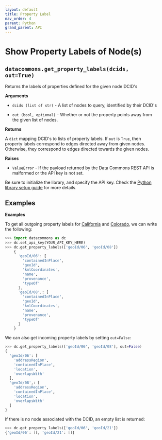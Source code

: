 ```yaml
---
layout: default
title: Property Label
nav_order: 4
parent: Python
grand_parent: API
---
```


# Show Property Labels of Node(s)

## `datacommons.get_property_labels(dcids, out=True)`

Returns the labels of properties defined for the given node DCID's

**Arguments**

*   `dcids (list of str)` - A list of nodes to query, identified by their DCID's

*   `out (bool, optional)` - Whether or not the property points away from the given list of nodes.

**Returns**

A `dict` mapping DCID's to lists of property labels. If `out` is `True`,
then property labels correspond to edges directed away from given nodes.
Otherwise, they correspond to edges directed towards the given nodes.

**Raises**

*   `ValueError` - If the payload returned by the Data Commons REST API is malformed or the API key is not set.

Be sure to initialize the library, and specify the API key. Check the [Python library setup guide](/api/python/) for more details.

## Examples

**Examples**

To get all outgoing property labels for [California](https://datacommons.org/browser/geoId/06>) and
[Colorado](https://datacommons.org/browser/geoId/08), we can write the following:

```python
>>> import datacommons as dc
>>> dc.set_api_key(YOUR_API_KEY_HERE)
>>> dc.get_property_labels(['geoId/06', 'geoId/08'])
    {
      'geoId/06': [
        'containedInPlace',
        'geoId',
        'kmlCoordinates',
        'name',
        'provenance',
        'typeOf'
      ],
      'geoId/08',: [
        'containedInPlace',
        'geoId',
        'kmlCoordinates',
        'name',
        'provenance',
        'typeOf'
      ]
    }
```

We can also get incoming property labels by setting `out=False`:
```python
>>> dc.get_property_labels(['geoId/06', 'geoId/08'], out=False)
{
  'geoId/06': [
    'addressRegion',
    'containedInPlace',
    'location',
    'overlapsWith'
  ],
  'geoId/08',: [
    'addressRegion',
    'containedInPlace',
    'location',
    'overlapsWith'
  ]
}
```

If there is no node associated with the DCID, an empty list is returned:

```python
>>> dc.get_property_labels(['geoId/06', 'geoId/21'])
{'geoId/06': [], 'geoId/21': []}
```